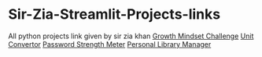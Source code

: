 # Sir-Zia-Streamlit-Projects-links
All python projects link given by sir zia khan
[Growth Mindset Challenge]()
[Unit Convertor]()
[Password Strength Meter]()
[Personal Library Manager]()
